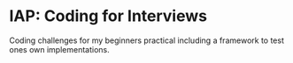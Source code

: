# IAP: Coding for Interviews
Coding challenges for my beginners practical including a framework to test ones own implementations.
